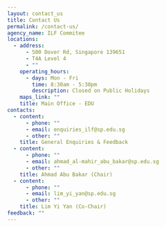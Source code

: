 ```yaml
---
layout: contact_us
title: Contact Us
permalink: /contact-us/
agency_name: ILF Commitee
locations:
  - address:
      - 500 Dover Rd, Singapore 139651
      - T4A Level 4
      - ""
    operating_hours:
      - days: Mon - Fri
        time: 8:30am - 5:30pm
        description: Closed on Public Holidays
    maps_link: ""
    title: Main Office - EDU
contacts:
  - content:
      - phone: ""
      - email: enquiries_ilf@sp.edu.sg
      - other: ""
    title: General Enquiries & Feedback
  - content:
      - phone: ""
      - email: ahmad_al-mahir_abu_bakar@sp.edu.sg
      - other: ""
    title: Ahmad Abu Bakar (Chair)
  - content:
      - phone: ""
      - email: lim_yi_yan@sp.edu.sg
      - other: ""
    title: Lim Yi Yan (Co-Chair)
feedback: ""
---
```

